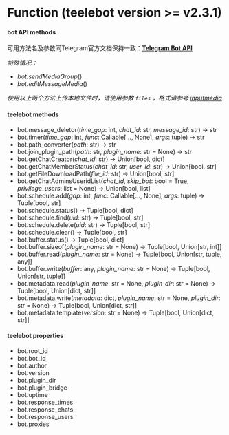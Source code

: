 # Function (teelebot version >= v2.3.1)

#### bot API methods

可用方法名及参数同Telegram官方文档保持一致：[**Telegram Bot API**](https://core.telegram.org/bots/api)



*特殊情况：*

* *bot.sendMediaGroup*()
* *bot.editMessageMedia*()

*使用以上两个方法上传本地文件时，请使用参数 `files` ，格式请参考 [inputmedia](https://core.telegram.org/bots/api#inputmedia)*



#### teelebot methods

* bot.message_deletor(*time_gap*: int, *chat_id*: str, *message_id*: str) -> str
* bot.timer(*time_gap*: int, *func*: Callable[..., None], *args*: tuple) -> str
* bot.path_converter(*path*: str) -> str
* bot.join_plugin_path(*path*: str, *plugin_name*: str = None) -> str
* bot.getChatCreator(*chat_id*: str) -> Union[bool, dict]
* bot.getChatMemberStatus(*chat_id*: str, *user_id*: str) -> Union[bool, str]
* bot.getFileDownloadPath(*file_id*: str) -> Union[bool, str]
* bot.getChatAdminsUseridList(*chat_id*, *skip_bot*: bool = True, *privilege_users*: list = None) -> Union[bool, list]
* bot.schedule.add(*gap*: int, *func*: Callable[..., None], *args*: tuple) -> Tuple[bool, str]
* bot.schedule.status() -> Tuple[bool, dict]
* bot.schedule.find(*uid*: str) -> Tuple[bool, str]
* bot.schedule.delete(*uid*: str) -> Tuple[bool, str]
* bot.schedule.clear() -> Tuple[bool, str]
* bot.buffer.status() -> Tuple[bool, dict]
* bot.buffer.sizeof(*plugin_name*: str = None) -> Tuple[bool, Union[str, int]]
* bot.buffer.read(*plugin_name*: str = None) -> Tuple[bool, Union[str, tuple, any]]
* bot.buffer.write(*buffer*: any, *plugin_name*: str = None) -> Tuple[bool, Union[str, tuple]]
* bot.metadata.read(*plugin_name*: str = None, *plugin_dir*: str = None) -> Tuple[bool, Union[dict, str]]
* bot.metadata.write(*metadata*: dict, *plugin_name*: str = None, *plugin_dir*: str = None) -> Tuple[bool, Union[dict, str]]
* bot.metadata.template(*version*: str = None) -> Tuple[bool, Union[dict, str]]



#### teelebot properties

*  bot.root_id
*  bot.bot_id
*  bot.author
*  bot.version
*  bot.plugin_dir
*  bot.plugin_bridge
*  bot.uptime
*  bot.response_times
*  bot.response_chats
*  bot.response_users
*  bot.proxies



